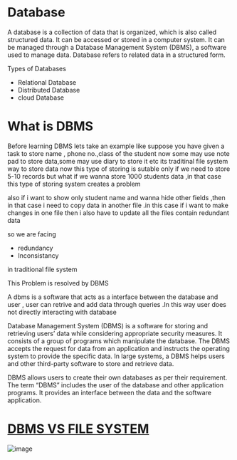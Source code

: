 # Database

A database is a collection of data that is organized, which is also called structured data. It can be accessed or stored in a computer system.
It can be managed through a Database Management System (DBMS), a software used to manage data. Database refers to related data in a structured form. 

Types of Databases
- Relational Database
- Distributed Database
- cloud Database

# What is DBMS
Before learning DBMS lets take an example like suppose you have given a task to store name , phone no.,class of the student now some 
may use note pad to store data,some may use diary to store it etc its traditinal file system way to store data now this type of storing 
is sutable only if we need to store 5-10 records 
but what if we wanna store 1000 students data ,in that case this type of storing system creates a problem

also if i want to show only student name and wanna hide other fields ,then in that case i need to copy data in another file .in this case if i want to 
make changes in one file then i also have to update all the files contain redundant data

so we are facing 
- redundancy
- Inconsistancy 

in traditional file system

This Problem is resolved by DBMS

A dbms is a software that acts as a interface between the database and user , user can retrive and add data through queries .In this way user does not directly 
interacting with database

Database Management System (DBMS) is a software for storing and retrieving users’ data while considering appropriate security measures. 
It consists of a group of programs which manipulate the database. The DBMS accepts the request for data from an application and instructs the operating system to provide the specific data.
In large systems, a DBMS helps users and other third-party software to store and retrieve data.


DBMS allows users to create their own databases as per their requirement.
The term “DBMS” includes the user of the database and other application programs.
It provides an interface between the data and the software application.


# [DBMS VS FILE SYSTEM](https://www.javatpoint.com/dbms-vs-files-system)

![image](https://user-images.githubusercontent.com/60498472/190887537-fd1f91d7-f5f2-4768-b208-280dff9ad209.png)
